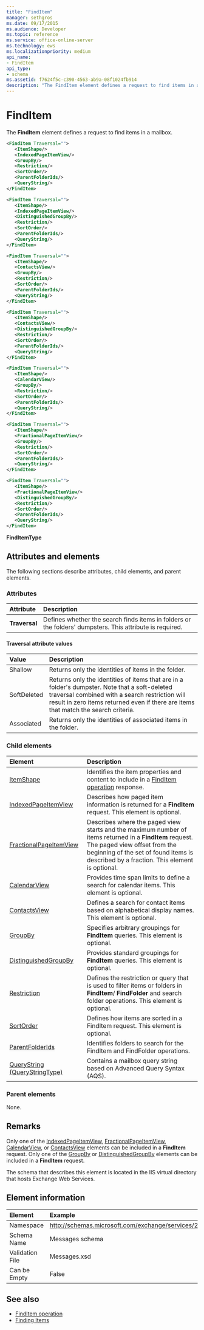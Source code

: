 ```yaml
---
title: "FindItem"
manager: sethgros
ms.date: 09/17/2015
ms.audience: Developer
ms.topic: reference
ms.service: office-online-server
ms.technology: ews
ms.localizationpriority: medium
api_name:
- FindItem
api_type:
- schema
ms.assetid: f7624f5c-c390-4563-ab9a-08f1024fb914
description: "The FindItem element defines a request to find items in a mailbox."
---
```


# FindItem

The **FindItem** element defines a request to find items in a mailbox. 
  
```xml
<FindItem Traversal="">
   <ItemShape/>
   <IndexedPageItemView/>
   <GroupBy/>
   <Restriction/>
   <SortOrder/>
   <ParentFolderIds/>
   <QueryString/>
</FindItem>
```

```xml
<FindItem Traversal="">
   <ItemShape/>
   <IndexedPageItemView/>
   <DistinguishedGroupBy/>
   <Restriction/>
   <SortOrder/>
   <ParentFolderIds/>
   <QueryString/>
</FindItem>
```

```xml
<FindItem Traversal="">
   <ItemShape/>
   <ContactsView/>
   <GroupBy/>
   <Restriction/>
   <SortOrder/>
   <ParentFolderIds/>
   <QueryString/>
</FindItem>
```

```xml
<FindItem Traversal="">
   <ItemShape/>
   <ContactsView/> 
   <DistinguishedGroupBy/>
   <Restriction/>
   <SortOrder/>
   <ParentFolderIds/>
   <QueryString/>
</FindItem>
```

```xml
<FindItem Traversal="">
   <ItemShape/>
   <CalendarView/>
   <GroupBy/>
   <Restriction/>
   <SortOrder/>
   <ParentFolderIds/>
   <QueryString/>
</FindItem>
```

```xml
<FindItem Traversal="">
   <ItemShape/>
   <FractionalPageItemView/>
   <GroupBy/>
   <Restriction/>
   <SortOrder/>
   <ParentFolderIds/>
   <QueryString/>
</FindItem>
```

```xml
<FindItem Traversal="">
   <ItemShape/>
   <FractionalPageItemView/>
   <DistinguishedGroupBy/>
   <Restriction/>
   <SortOrder/>
   <ParentFolderIds/>
   <QueryString/>
</FindItem>
```


**FindItemType**

## Attributes and elements

The following sections describe attributes, child elements, and parent elements.
  
### Attributes

|**Attribute**|**Description**|
|:-----|:-----|
|**Traversal** <br/> |Defines whether the search finds items in folders or the folders' dumpsters. This attribute is required.  <br/> |
   
#### Traversal attribute values

|**Value**|**Description**|
|:-----|:-----|
|Shallow  <br/> |Returns only the identities of items in the folder.  <br/> |
|SoftDeleted  <br/> |Returns only the identities of items that are in a folder's dumpster. Note that a soft-deleted traversal combined with a search restriction will result in zero items returned even if there are items that match the search criteria.  <br/> |
|Associated  <br/> |Returns only the identities of associated items in the folder.  <br/> |
   
### Child elements

|**Element**|**Description**|
|:-----|:-----|
|[ItemShape](itemshape.md) <br/> |Identifies the item properties and content to include in a [FindItem operation](finditem-operation.md) response.  <br/> |
|[IndexedPageItemView](indexedpageitemview.md) <br/> |Describes how paged item information is returned for a **FindItem** request. This element is optional.  <br/> |
|[FractionalPageItemView](fractionalpageitemview.md) <br/> |Describes where the paged view starts and the maximum number of items returned in a **FindItem** request. The paged view offset from the beginning of the set of found items is described by a fraction. This element is optional.  <br/> |
|[CalendarView](calendarview.md) <br/> |Provides time span limits to define a search for calendar items. This element is optional.  <br/> |
|[ContactsView](contactsview.md) <br/> |Defines a search for contact items based on alphabetical display names. This element is optional.  <br/> |
|[GroupBy](groupby.md) <br/> |Specifies arbitrary groupings for **FindItem** queries. This element is optional.  <br/> |
|[DistinguishedGroupBy](distinguishedgroupby.md) <br/> |Provides standard groupings for **FindItem** queries. This element is optional.  <br/> |
|[Restriction](restriction.md) <br/> |Defines the restriction or query that is used to filter items or folders in **FindItem**/ **FindFolder** and search folder operations. This element is optional.  <br/> |
|[SortOrder](sortorder.md) <br/> |Defines how items are sorted in a FindItem request. This element is optional.  <br/> |
|[ParentFolderIds](parentfolderids.md) <br/> |Identifies folders to search for the FindItem and FindFolder operations.  <br/> |
|[QueryString (QueryStringType)](querystring-querystringtype.md) <br/> |Contains a mailbox query string based on Advanced Query Syntax (AQS).  <br/> |
   
### Parent elements

None.
  
## Remarks

Only one of the [IndexedPageItemView](indexedpageitemview.md), [FractionalPageItemView](fractionalpageitemview.md), [CalendarView](calendarview.md), or [ContactsView](contactsview.md) elements can be included in a **FindItem** request. Only one of the [GroupBy](groupby.md) or [DistinguishedGroupBy](distinguishedgroupby.md) elements can be included in a **FindItem** request. 
  
The schema that describes this element is located in the IIS virtual directory that hosts Exchange Web Services.
  
## Element information

| Element | Example |
|:-----|:-----|
|Namespace  <br/> |http://schemas.microsoft.com/exchange/services/2006/messages  <br/> |
|Schema Name  <br/> |Messages schema  <br/> |
|Validation File  <br/> |Messages.xsd  <br/> |
|Can be Empty  <br/> |False  <br/> |
   
## See also

- [FindItem operation](finditem-operation.md)
- [Finding Items](https://msdn.microsoft.com/library/63af1f9c-464b-4fca-9ae3-3d60f24ca93c%28Office.15%29.aspx)

